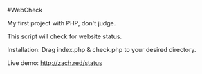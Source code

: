#WebCheck

My first project with PHP, don't judge. 

This script will check for website status.

Installation:
Drag index.php & check.php to your desired directory.

Live demo: http://zach.red/status
